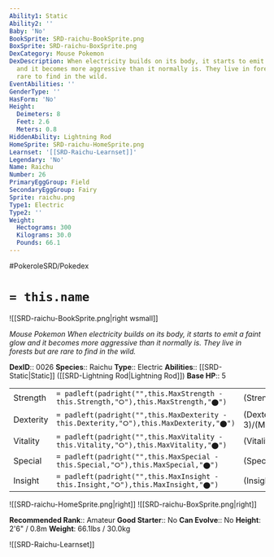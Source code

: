 ```yaml
---
Ability1: Static
Ability2: ''
Baby: 'No'
BookSprite: SRD-raichu-BookSprite.png
BoxSprite: SRD-raichu-BoxSprite.png
DexCategory: Mouse Pokemon
DexDescription: When electricity builds on its body, it starts to emit a faint glow
  and it becomes more aggressive than it normally is. They live in forests but are
  rare to find in the wild.
EventAbilities: ''
GenderType: ''
HasForm: 'No'
Height:
  Deimeters: 8
  Feet: 2.6
  Meters: 0.8
HiddenAbility: Lightning Rod
HomeSprite: SRD-raichu-HomeSprite.png
Learnset: '[[SRD-Raichu-Learnset]]'
Legendary: 'No'
Name: Raichu
Number: 26
PrimaryEggGroup: Field
SecondaryEggGroup: Fairy
Sprite: raichu.png
Type1: Electric
Type2: ''
Weight:
  Hectograms: 300
  Kilograms: 30.0
  Pounds: 66.1
---
```


#PokeroleSRD/Pokedex

# `= this.name`

![[SRD-raichu-BookSprite.png|right wsmall]]

*Mouse Pokemon*
*When electricity builds on its body, it starts to emit a faint glow and it becomes more aggressive than it normally is. They live in forests but are rare to find in the wild.*

**DexID**:: 0026
**Species**:: Raichu
**Type**:: Electric
**Abilities**:: [[SRD-Static|Static]] ([[SRD-Lightning Rod|Lightning Rod]])
**Base HP**:: 5

|           |                                                                                        |                                          |
| --------- | -------------------------------------------------------------------------------------- | ---------------------------------------- |
| Strength  | `= padleft(padright("",this.MaxStrength - this.Strength,"⭘"),this.MaxStrength,"⬤")`    | (Strength::2)/(MaxStrength::5)   |
| Dexterity | `= padleft(padright("",this.MaxDexterity - this.Dexterity,"⭘"),this.MaxDexterity,"⬤")` | (Dexterity:: 3)/(MaxDexterity::6) |
| Vitality  | `= padleft(padright("",this.MaxVitality - this.Vitality,"⭘"),this.MaxVitality,"⬤")`    | (Vitality::2)/(MaxVitality::4)   |
| Special   | `= padleft(padright("",this.MaxSpecial - this.Special,"⭘"),this.MaxSpecial,"⬤")`       | (Special::3)/(MaxSpecial::6)     |
| Insight   | `= padleft(padright("",this.MaxInsight - this.Insight,"⭘"),this.MaxInsight,"⬤")`       | (Insight::2)/(MaxInsight::5)     |

![[SRD-raichu-HomeSprite.png|right]]
![[SRD-raichu-BoxSprite.png|right]]

**Recommended Rank**:: Amateur
**Good Starter**:: No
**Can Evolve**:: No
**Height**: 2'6" / 0.8m
**Weight**: 66.1lbs / 30.0kg

![[SRD-Raichu-Learnset]]